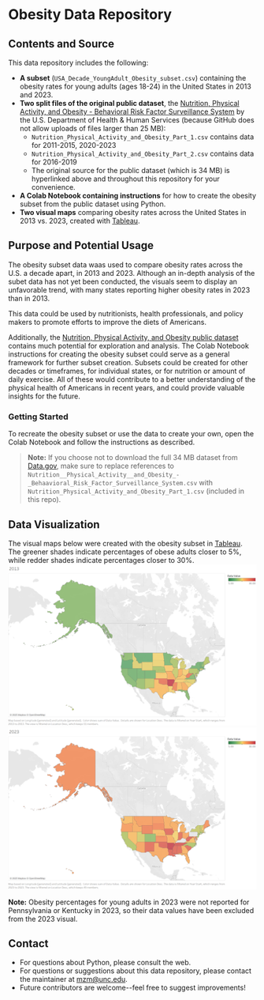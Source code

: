 # Obesity Data Repository
## Contents and Source
This data repository includes the following:
- **A subset** (`USA_Decade_YoungAdult_Obesity_subset.csv`) containing the obesity rates for young adults (ages 18-24) in the United States in 2013 and 2023.
- **Two split files of the original public dataset**, the [Nutrition, Physical Activity, and Obesity - Behavioral Risk Factor Surveillance System](https://catalog.data.gov/dataset/nutrition-physical-activity-and-obesity-behavioral-risk-factor-surveillance-system) by the U.S. Department of Health & Human Services (because GitHub does not allow uploads of files larger than 25 MB):
    - `Nutrition_Physical_Activity_and_Obesity_Part_1.csv` contains data for 2011-2015, 2020-2023
    - `Nutrition_Physical_Activity_and_Obesity_Part_2.csv` contains data for 2016-2019
    - The original source for the public dataset (which is 34 MB) is hyperlinked above and throughout this repository for your convenience.
- **A Colab Notebook containing instructions** for how to create the obesity subset from the public dataset using Python.
- **Two visual maps** comparing obesity rates across the United States in 2013 vs. 2023, created with [Tableau](https://www.tableau.com/).
## Purpose and Potential Usage
The obesity subset data waas used to compare obesity rates across the U.S. a decade apart, in 2013 and 2023. Although an in-depth analysis of the subet data has not yet been conducted, the visuals seem to display an unfavorable trend, with many states reporting higher obesity rates in 2023 than in 2013. 

This data could be used by nutritionists, health professionals, and policy makers to promote efforts to improve the diets of Americans.

Additionally, the [Nutrition, Physical Activity, and Obesity public dataset](https://catalog.data.gov/dataset/nutrition-physical-activity-and-obesity-behavioral-risk-factor-surveillance-system) contains much potential for exploration and analysis. The Colab Notebook instructions for creating the obesity subset could serve as a general framework for further subset creation. Subsets could be created for other decades or timeframes, for individual states, or for nutrition or amount of daily exercise. All of these would contribute to a better understanding of the physical health of Americans in recent years, and could provide valuable insights for the future.
### Getting Started
To recreate the obesity subset or use the data to create your own, open the Colab Notebook and follow the instructions as described.
> **Note:** If you choose not to download the full 34 MB dataset from [Data.gov](https://catalog.data.gov/dataset/nutrition-physical-activity-and-obesity-behavioral-risk-factor-surveillance-system), make sure to replace references to `Nutrition__Physical_Activity__and_Obesity_-_Behaavioral_Risk_Factor_Surveillance_System.csv` with `Nutrition_Physical_Activity_and_Obesity_Part_1.csv` (included in this repo).
## Data Visualization
The visual maps below were created with the obesity subset in [Tableau](https://www.tableau.com/).
The greener shades indicate percentages of obese adults closer to 5%, while redder shades indicate percentages closer to 30%.
![Map of young adult obesity rates in 2013](https://github.com/makayla-ma/Obesity_US/blob/main/Visuals/2013.png "2013 Visual")
![Map of young adult obesity rates in 2023](https://github.com/makayla-ma/Obesity_US/blob/main/Visuals/2023.png "2023 Visual")

**Note:** Obesity percentages for young adults in 2023 were not reported for Pennsylvania or Kentucky in 2023, so their data values have been excluded from the 2023 visual.
## Contact
- For questions about Python, please consult the web.
- For questions or suggestions about this data repository, please contact the maintainer at [mzm@unc.edu](mzm@unc.edu).
- Future contributors are welcome--feel free to suggest improvements!
